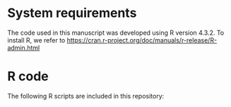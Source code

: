 # System requirements
The code used in this manuscript was developed using R version 4.3.2.
To install R, we refer to https://cran.r-project.org/doc/manuals/r-release/R-admin.html

# R code
The following R scripts are included in this repository:

